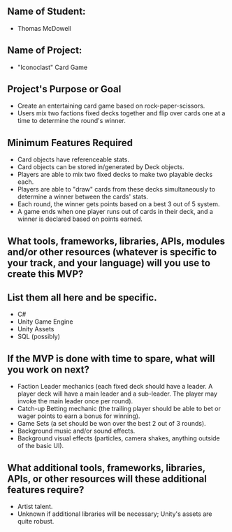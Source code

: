 ## Name of Student:
* Thomas McDowell

## Name of Project:
* "Iconoclast" Card Game

## Project's Purpose or Goal
* Create an entertaining card game based on rock-paper-scissors.
* Users mix two factions fixed decks together and flip over cards one at a time to determine the round's winner.

## Minimum Features Required 
* Card objects have referenceable stats.
* Card objects can be stored in/generated by Deck objects.
* Players are able to mix two fixed decks to make two playable decks each.
* Players are able to "draw" cards from these decks simultaneously to determine a winner between the cards' stats.
* Each round, the winner gets points based on a best 3 out of 5 system.
* A game ends when one player runs out of cards in their deck, and a winner is declared based on points earned.

## What tools, frameworks, libraries, APIs, modules and/or other resources (whatever is specific to your track, and your language) will you use to create this MVP? 
## List them all here and be specific.
* C#
* Unity Game Engine
* Unity Assets
* SQL (possibly)

## If the MVP is done with time to spare, what will you work on next?
* Faction Leader mechanics (each fixed deck should have a leader. A player deck will have a main leader and a sub-leader. The player may invoke the main leader once per round).
* Catch-up Betting mechanic (the trailing player should be able to bet or wager points to earn a bonus for winning).
* Game Sets (a set should be won over the best 2 out of 3 rounds).
* Background music and/or sound effects.
* Background visual effects (particles, camera shakes, anything outside of the basic UI).

## What additional tools, frameworks, libraries, APIs, or other resources will these additional features require?
* Artist talent.
* Unknown if additional libraries will be necessary; Unity's assets are quite robust.
